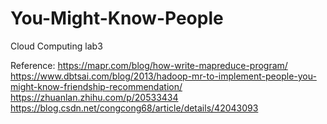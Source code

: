 # You-Might-Know-People
Cloud Computing lab3

Reference:
https://mapr.com/blog/how-write-mapreduce-program/
https://www.dbtsai.com/blog/2013/hadoop-mr-to-implement-people-you-might-know-friendship-recommendation/
https://zhuanlan.zhihu.com/p/20533434
https://blog.csdn.net/congcong68/article/details/42043093
